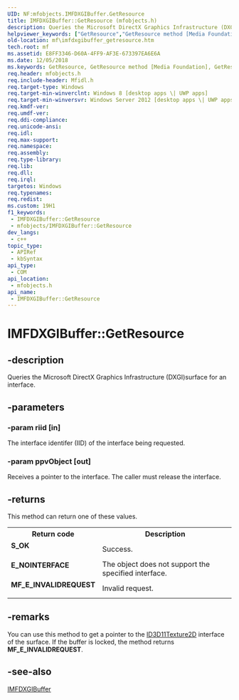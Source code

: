 ```yaml
---
UID: NF:mfobjects.IMFDXGIBuffer.GetResource
title: IMFDXGIBuffer::GetResource (mfobjects.h)
description: Queries the Microsoft DirectX Graphics Infrastructure (DXGI)surface for an interface.
helpviewer_keywords: ["GetResource","GetResource method [Media Foundation]","GetResource method [Media Foundation]","IMFDXGIBuffer interface","IMFDXGIBuffer interface [Media Foundation]","GetResource method","IMFDXGIBuffer.GetResource","IMFDXGIBuffer::GetResource","mf.imfdxgibuffer_getresource","mfobjects/IMFDXGIBuffer::GetResource"]
old-location: mf\imfdxgibuffer_getresource.htm
tech.root: mf
ms.assetid: E8FF3346-D60A-4FF9-AF3E-673397EA6E6A
ms.date: 12/05/2018
ms.keywords: GetResource, GetResource method [Media Foundation], GetResource method [Media Foundation],IMFDXGIBuffer interface, IMFDXGIBuffer interface [Media Foundation],GetResource method, IMFDXGIBuffer.GetResource, IMFDXGIBuffer::GetResource, mf.imfdxgibuffer_getresource, mfobjects/IMFDXGIBuffer::GetResource
req.header: mfobjects.h
req.include-header: Mfidl.h
req.target-type: Windows
req.target-min-winverclnt: Windows 8 [desktop apps \| UWP apps]
req.target-min-winversvr: Windows Server 2012 [desktop apps \| UWP apps]
req.kmdf-ver: 
req.umdf-ver: 
req.ddi-compliance: 
req.unicode-ansi: 
req.idl: 
req.max-support: 
req.namespace: 
req.assembly: 
req.type-library: 
req.lib: 
req.dll: 
req.irql: 
targetos: Windows
req.typenames: 
req.redist: 
ms.custom: 19H1
f1_keywords:
 - IMFDXGIBuffer::GetResource
 - mfobjects/IMFDXGIBuffer::GetResource
dev_langs:
 - c++
topic_type:
 - APIRef
 - kbSyntax
api_type:
 - COM
api_location:
 - mfobjects.h
api_name:
 - IMFDXGIBuffer::GetResource
---
```


# IMFDXGIBuffer::GetResource


## -description

Queries the Microsoft DirectX Graphics Infrastructure (DXGI)surface for an interface.

## -parameters

### -param riid [in]

The interface identifer (IID) of the interface being requested.

### -param ppvObject [out]

Receives a pointer to the interface. The caller must release the interface.

## -returns

This method can return one of these values.

<table>
<tr>
<th>Return code</th>
<th>Description</th>
</tr>
<tr>
<td width="40%">
<dl>
<dt><b>S_OK</b></dt>
</dl>
</td>
<td width="60%">
Success.

</td>
</tr>
<tr>
<td width="40%">
<dl>
<dt><b> E_NOINTERFACE</b></dt>
</dl>
</td>
<td width="60%">
The object does not support the specified interface.

</td>
</tr>
<tr>
<td width="40%">
<dl>
<dt><b>MF_E_INVALIDREQUEST</b></dt>
</dl>
</td>
<td width="60%">
Invalid request.

</td>
</tr>
</table>

## -remarks

You can use this method to get a pointer to the <a href="/windows/desktop/api/d3d11/nn-d3d11-id3d11texture2d">ID3D11Texture2D</a> interface of the surface. If the buffer is locked, the method returns <b>MF_E_INVALIDREQUEST</b>.

## -see-also

<a href="/windows/desktop/api/mfobjects/nn-mfobjects-imfdxgibuffer">IMFDXGIBuffer</a>

